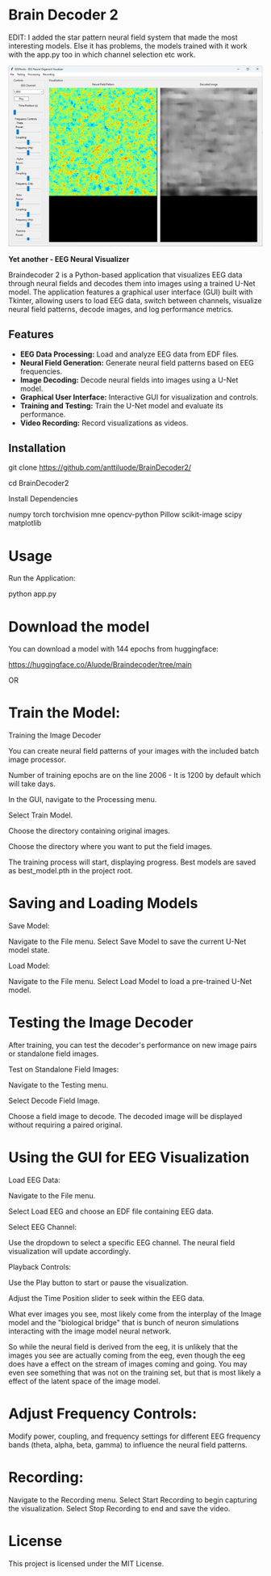 # Brain Decoder 2

EDIT: I added the star pattern neural field system that made the most interesting models. Else it has problems, 
the models trained with it work with the app.py too in which channel selection etc work. 

![](image.png)

**Yet another - EEG Neural Visualizer**

Braindecoder 2 is a Python-based application that visualizes EEG data through neural fields and decodes them into images using a trained U-Net model. The application features a graphical user interface (GUI) built with Tkinter, allowing users to load EEG data, switch between channels, visualize neural field patterns, decode images, and log performance metrics.

## Features

- **EEG Data Processing:** Load and analyze EEG data from EDF files.
- **Neural Field Generation:** Generate neural field patterns based on EEG frequencies.
- **Image Decoding:** Decode neural fields into images using a U-Net model.
- **Graphical User Interface:** Interactive GUI for visualization and controls.
- **Training and Testing:** Train the U-Net model and evaluate its performance.
- **Video Recording:** Record visualizations as videos.

## Installation

git clone https://github.com/anttiluode/BrainDecoder2/

cd BrainDecoder2

Install Dependencies

numpy
torch
torchvision
mne
opencv-python
Pillow
scikit-image
scipy
matplotlib

# Usage

Run the Application:

python app.py

# Download the model

You can download a model with 144 epochs from huggingface: 

https://huggingface.co/Aluode/Braindecoder/tree/main

OR 

# Train the Model:

Training the Image Decoder

You can create neural field patterns of your images with the included batch image processor. 

Number of training epochs are on the line 2006 - It is 1200 by default which will take days. 

In the GUI, navigate to the Processing menu.

Select Train Model.

Choose the directory containing original images.

Choose the directory where you want to put the field images.

The training process will start, displaying progress. Best models are saved as best_model.pth in the project root. 

# Saving and Loading Models

Save Model:

Navigate to the File menu.
Select Save Model to save the current U-Net model state.

Load Model:

Navigate to the File menu.
Select Load Model to load a pre-trained U-Net model.

# Testing the Image Decoder

After training, you can test the decoder's performance on new image pairs or standalone field images.

Test on Standalone Field Images:

Navigate to the Testing menu.

Select Decode Field Image.

Choose a field image to decode. The decoded image will be displayed without requiring a paired original.

# Using the GUI for EEG Visualization

Load EEG Data:

Navigate to the File menu.

Select Load EEG and choose an EDF file containing EEG data.

Select EEG Channel:

Use the dropdown to select a specific EEG channel. The neural field visualization will update accordingly.

Playback Controls:

Use the Play button to start or pause the visualization.

Adjust the Time Position slider to seek within the EEG data.

What ever images you see, most likely come from the interplay of the Image model and the "biological bridge"
that is bunch of neuron simulations interacting with the image model neural network. 

So while the neural field is derived from the eeg, it is unlikely that the images you see are actually 
coming from the eeg, even though the eeg does have a effect on the stream of images coming and going. 
You may even see something that was not on the training set, but that is most likely a effect of the 
latent space of the image model. 

# Adjust Frequency Controls:

Modify power, coupling, and frequency settings for different EEG frequency bands (theta, alpha, beta, gamma) to influence the neural field patterns.

# Recording:

Navigate to the Recording menu.
Select Start Recording to begin capturing the visualization.
Select Stop Recording to end and save the video.

# License

This project is licensed under the MIT License.
